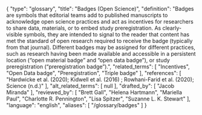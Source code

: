 {
    "type": "glossary",
    "title": "Badges (Open Science)",
    "definition": "Badges are symbols that editorial teams add to published manuscripts to acknowledge open science practices and act as incentives for researchers to share data, materials, or to embed study preregistration. As clearly-visible symbols, they are intended to signal to the reader that content has met the standard of open research required to receive the badge (typically from that journal). Different badges may be assigned for different practices, such as research having been made available and accessible in a persistent location (“open material badge” and “open data badge”), or study preregistration (“preregistration badge”).",
    "related_terms": [
        "Incentives",
        "Open Data badge",
        "Preregistration",
        "Triple badge"
    ],
    "references": [
        "Hardwicke et al. (2020); Kidwell et al. (2016) ; Rowhani-Farid et al. (2020); Science (n.d.)"
    ],
    "alt_related_terms": [
        null
    ],
    "drafted_by": [
        "Jacob Miranda"
    ],
    "reviewed_by": [
        "Brett Gall",
        "Helena Hartmann",
        "Mariella Paul",
        "Charlotte R. Pennington",
        "Lisa Spitzer",
        "Suzanne L. K. Stewart"
    ],
    "language": "english",
    "aliases": [
        "/glossary/badges"
    ]
}